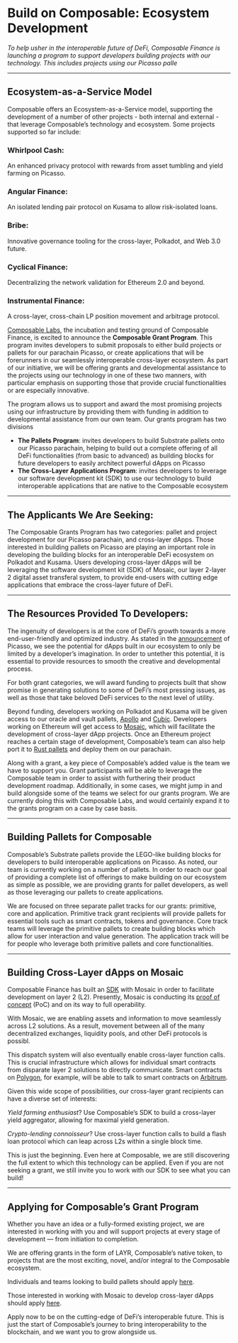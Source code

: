 # Build on Composable: Ecosystem Development

*To help usher in the interoperable future of DeFi, Composable Finance is launching a program to support developers building projects with our technology. This includes projects using our Picasso palle*

---

## Ecosystem-as-a-Service Model

Composable offers an Ecosystem-as-a-Service model, supporting the development of a number of other projects - both internal and external - that leverage Composable’s technology and ecosystem. Some projects supported so far include: 

### Whirlpool Cash:

An enhanced privacy protocol with rewards from asset tumbling and yield farming on Picasso.

### Angular Finance:

An isolated lending pair protocol on Kusama to allow risk-isolated loans. 

### Bribe: 

Innovative governance tooling for the cross-layer, Polkadot, and Web 3.0 future.

### Cyclical Finance:

Decentralizing the network validation for Ethereum 2.0 and beyond. 

### Instrumental Finance:

A cross-layer, cross-chain LP position movement and arbitrage protocol.

[Composable Labs](https://0xbrainjar.medium.com/introducing-composable-labs-an-incubator-and-testing-ground-for-projects-using-composables-tech-b467d438142c), the incubation and testing ground of Composable Finance, is excited to announce the **Composable Grant Program**. This program invites developers to submit proposals to either build projects or pallets for our parachain Picasso, or create applications that will be forerunners in our seamlessly interoperable cross-layer ecosystem. As part of our initiative, we will be offering grants and developmental assistance to the projects using our technology in one of these two manners, with particular emphasis on supporting those that provide crucial functionalities or are especially innovative.

The program allows us to support and award the most promising projects using our infrastructure by providing them with funding in addition to developmental assistance from our own team. Our grants program has two divisions

- **The Pallets Program**: invites developers to build Substrate pallets onto our Picasso parachain, helping to build out a complete offering of all DeFi functionalities (from basic to advanced) as building blocks for future developers to easily architect powerful dApps on Picasso
- **The Cross-Layer Applications Program**: invites developers to leverage our software development kit (SDK) to use our technology to build interoperable applications that are native to the Composable ecosystem

---

## The Applicants We Are Seeking:

The Composable Grants Program has two categories: pallet and project development for our Picasso parachain, and cross-layer dApps. Those interested in building pallets on Picasso are playing an important role in developing the building blocks for an interoperable DeFi ecosystem on Polkadot and Kusama. Users developing cross-layer dApps will be leveraging the software development kit (SDK) of Mosaic, our layer 2-layer 2 digital asset transferal system, to provide end-users with cutting edge applications that embrace the cross-layer future of DeFi.

---

## The Resources Provided To Developers:

The ingenuity of developers is at the core of DeFi’s growth towards a more end-user-friendly and optimized industry. As stated in the [announcement](https://0xbrainjar.medium.com/picasso-f17705da670e) of Picasso, we see the potential for dApps built in our ecosystem to only be limited by a developer’s imagination. In order to untether this potential, it is essential to provide resources to smooth the creative and developmental process.

For both grant categories, we will award funding to projects built that show promise in generating solutions to some of DeFi’s most pressing issues, as well as those that take beloved DeFi services to the next level of utility.

Beyond funding, developers working on Polkadot and Kusama will be given access to our oracle and vault pallets, [Apollo](https://0xbrainjar.medium.com/introducing-apollo-an-mev-resistant-oracle-884efae18848) and [Cubic](https://0xbrainjar.medium.com/introducing-cubic-setting-the-standard-for-vault-infrastructure-in-polkadot-and-kusama-8c1ab9390c5f). Developers working on Ethereum will get access to [Mosaic](https://0xbrainjar.medium.com/introducing-mosaic-tackling-cross-layer-2-liquidity-provisioning-through-delivering-a-new-means-of-1c1edb8691df), which will facilitate the development of cross-layer dApp projects. Once an Ethereum project reaches a certain stage of development, Composable’s team can also help port it to [Rust pallets](https://substrate.dev/docs/en/knowledgebase/runtime/pallets) and deploy them on our parachain.

Along with a grant, a key piece of Composable’s added value is the team we have to support you. Grant participants will be able to leverage the Composable team in order to assist with furthering their product development roadmap. Additionally, in some cases, we might jump in and build alongside some of the teams we select for our grants program. We are currently doing this with Composable Labs, and would certainly expand it to the grants program on a case by case basis.

---

## Building Pallets for Composable

Composable’s Substrate pallets provide the LEGO-like building blocks for developers to build interoperable applications on Picasso. As noted, our team is currently working on a number of pallets. In order to reach our goal of providing a complete list of offerings to make building on our ecosystem as simple as possible, we are providing grants for pallet developers, as well as those leveraging our pallets to create applications.

We are focused on three separate pallet tracks for our grants: primitive, core and application. Primitive track grant recipients will provide pallets for essential tools such as smart contracts, tokens and governance. Core track teams will leverage the primitive pallets to create building blocks which allow for user interaction and value generation. The application track will be for people who leverage both primitive pallets and core functionalities.

---

## Building Cross-Layer dApps on Mosaic

Composable Finance has built an [SDK](../developer-guides/composable-sdk.html) with Mosaic in order to facilitate development on layer 2 (L2). Presently, Mosaic is conducting its [proof of concept](https://composablefi.medium.com/testing-mosaic-through-our-arbitrum-polygon-transferal-system-proof-of-concept-4e459e24e427) (PoC) and on its way to full operability.

With Mosaic, we are enabling assets and information to move seamlessly across L2 solutions. As a result, movement between all of the many decentralized exchanges, liquidity pools, and other DeFi protocols is possibl.

This dispatch system will also eventually enable cross-layer function calls. This is crucial infrastructure which allows for individual smart contracts from disparate layer 2 solutions to directly communicate. Smart contracts on [Polygon](https://polygon.technology/), for example, will be able to talk to smart contracts on [Arbitrum](https://offchainlabs.com/).

Given this wide scope of possibilities, our cross-layer grant recipients can have a diverse set of interests:

*Yield farming enthusiast*? Use Composable’s SDK to build a cross-layer yield aggregator, allowing for maximal yield generation.

*Crypto-lending connoisseur*? Use cross-layer function calls to build a flash loan protocol which can leap across L2s within a single block time.

This is just the beginning. Even here at Composable, we are still discovering the full extent to which this technology can be applied. Even if you are not seeking a grant, we still invite you to work with our SDK to see what you can build!

---

## Applying for Composable’s Grant Program

Whether you have an idea or a fully-formed existing project, we are interested in working with you and will support projects at every stage of development — from initiation to completion.

We are offering grants in the form of LAYR, Composable’s native token, to projects that are the most exciting, novel, and/or integral to the Composable ecosystem.

Individuals and teams looking to build pallets should apply [here](https://airtable.com/shrGBfRd7HfEFKQOM).

Those interested in working with Mosaic to develop cross-layer dApps should apply [here](https://airtable.com/shryLItVAiXjWzqdn).

Apply now to be on the cutting-edge of DeFi’s interoperable future. This is just the start of Composable’s journey to bring interoperability to the blockchain, and we want you to grow alongside us.

